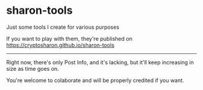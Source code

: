 # sharon-tools

Just some tools I create for various purposes

If you want to play with them, they're published on https://cryptosharon.github.io/sharon-tools

---

Right now, there's only Post Info, and it's lacking, but it'll keep increasing in size as time goes on.

You're welcome to colaborate and will be properly credited if you want.
